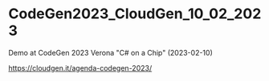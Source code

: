 # CodeGen2023_CloudGen_10_02_2023

Demo at CodeGen 2023 Verona "C# on a Chip" (2023-02-10)

https://cloudgen.it/agenda-codegen-2023/
